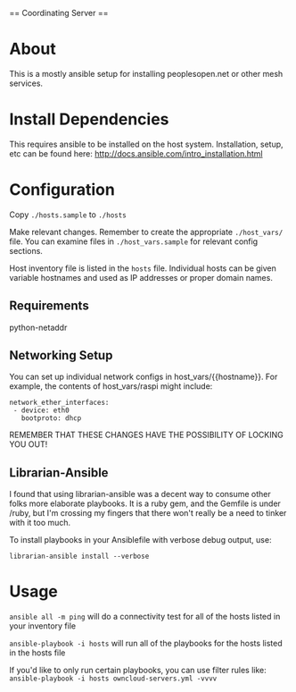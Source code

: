 == Coordinating Server ==

# About

This is a mostly ansible setup for installing peoplesopen.net or other mesh services.

# Install Dependencies

This requires ansible to be installed on the host system. Installation, setup, etc can be found here:
http://docs.ansible.com/intro_installation.html

# Configuration

Copy `./hosts.sample` to `./hosts`

Make relevant changes. Remember to create the appropriate `./host_vars/` file. You can examine files in 
`./host_vars.sample` for relevant config sections.

Host inventory file is listed in the `hosts` file. Individual hosts can be given variable hostnames
and used as IP addresses or proper domain names. 

## Requirements
python-netaddr

## Networking Setup
You can set up individual network configs in host_vars/{{hostname}}. For example, the contents of host_vars/raspi might include:

```
network_ether_interfaces:
 - device: eth0
   bootproto: dhcp
```
REMEMBER THAT THESE CHANGES HAVE THE POSSIBILITY OF LOCKING YOU OUT!

## Librarian-Ansible
I found that using librarian-ansible was a decent way to consume other folks more elaborate playbooks. 
It is a ruby gem, and the Gemfile is under /ruby, but I'm crossing my fingers that there won't really be a need to 
tinker with it too much.

To install playbooks in your Ansiblefile with verbose debug output, use:
```
librarian-ansible install --verbose
```

# Usage

`ansible all -m ping`
will do a connectivity test for all of the hosts listed in your inventory file

`ansible-playbook -i hosts`
will run all of the playbooks for the hosts listed in the hosts file

If you'd like to only run certain playbooks, you can use filter rules like:
`ansible-playbook -i hosts owncloud-servers.yml -vvvv`

